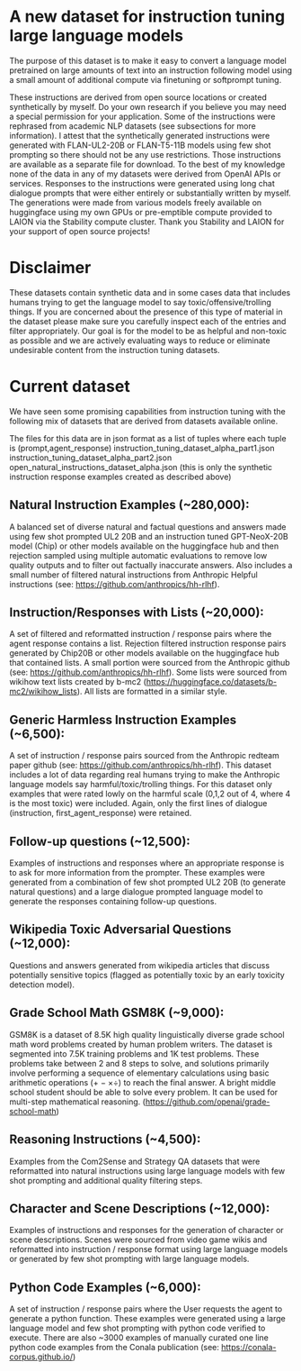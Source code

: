 # A new dataset for instruction tuning large language models
The purpose of this dataset is to make it easy to convert a language model pretrained on large amounts of text into an instruction following model using a small amount of additional compute via finetuning or softprompt tuning.

These instructions are derived from open source locations or created synthetically by myself. Do your own research if you believe you may need a special permission for your application. Some of the instructions were rephrased from academic NLP datasets (see subsections for more information). I attest that the synthetically generated instructions were generated with FLAN-UL2-20B or FLAN-T5-11B models using few shot prompting so there should not be any use restrictions. Those instructions are available as a separate file for download. To the best of my knowledge none of the data in any of my datasets were derived from OpenAI APIs or services. Responses to the instructions were generated using long chat dialogue prompts that were either entirely or substantially written by myself. The generations were made from various models freely available on huggingface using my own GPUs or pre-emptible compute provided to LAION via the Stability compute cluster. Thank you Stability and LAION for your support of open source projects!

# Disclaimer
These datasets contain synthetic data and in some cases data that includes humans trying to get the language model to say toxic/offensive/trolling things. If you are concerned about the presence of this type of material in the dataset please make sure you carefully inspect each of the entries and filter appropriately. Our goal is for the model to be as helpful and non-toxic as possible and we are actively evaluating ways to reduce or eliminate undesirable content from the instruction tuning datasets.

# Current dataset
We have seen some promising capabilities from instruction tuning with the following mix of datasets that are derived from datasets available online.

The files for this data are in json format as a list of tuples where each tuple is (prompt,agent_response)
instruction_tuning_dataset_alpha_part1.json
instruction_tuning_dataset_alpha_part2.json
open_natural_instructions_dataset_alpha.json (this is only the synthetic instruction response examples created as described above)

Natural Instruction Examples (~280,000):
-------------------------------------

A balanced set of diverse natural and factual questions and answers made using few shot prompted UL2 20B and an instruction tuned GPT-NeoX-20B model (Chip) or other models available on the huggingface hub and then rejection sampled using multiple automatic evaluations to remove low quality outputs and to filter out factually inaccurate answers. Also includes a small number of filtered natural instructions from Anthropic Helpful instructions (see: https://github.com/anthropics/hh-rlhf).

Instruction/Responses with Lists (~20,000):
-----------------------------------

A set of filtered and reformatted instruction / response pairs where the agent response contains a list. Rejection filtered instruction response pairs generated by Chip20B or other models available on the huggingface hub that contained lists. A small portion were sourced from the Anthropic github (see: https://github.com/anthropics/hh-rlhf). Some lists were sourced from wikihow text lists created by b-mc2 (https://huggingface.co/datasets/b-mc2/wikihow_lists). All lists are formatted in a similar style.

Generic Harmless Instruction Examples (~6,500):
--------------------------------------

A set of instruction / response pairs sourced from the Anthropic redteam paper github (see: https://github.com/anthropics/hh-rlhf). 
This dataset includes a lot of data regarding real humans trying to make the Anthropic language models say harmful/toxic/trolling things. 
For this dataset only examples that were rated lowly on the harmful scale (0,1,2 out of 4, where 4 is the most toxic) were included. Again, only the first lines of dialogue (instruction, first_agent_response) were retained.

Follow-up questions (~12,500):
-----------------------------------
Examples of instructions and responses where an appropriate response is to ask for more information from the prompter.  These examples were generated from a combination of few shot prompted UL2 20B (to generate natural questions) and a large dialogue prompted language model to generate the responses containing follow-up questions.

Wikipedia Toxic Adversarial Questions (~12,000):
-----------------------------------
Questions and answers generated from wikipedia articles that discuss potentially sensitive topics (flagged as potentially toxic by an early toxicity detection model). 

Grade School Math GSM8K (~9,000):
-----------------------------------
GSM8K is a dataset of 8.5K high quality linguistically diverse grade school math word problems created by human problem writers. The dataset is segmented into 7.5K training problems and 1K test problems. These problems take between 2 and 8 steps to solve, and solutions primarily involve performing a sequence of elementary calculations using basic arithmetic operations (+ − ×÷) to reach the final answer. A bright middle school student should be able to solve every problem. It can be used for multi-step mathematical reasoning. (https://github.com/openai/grade-school-math)

Reasoning Instructions (~4,500):
-----------------------------------
Examples from the Com2Sense and Strategy QA datasets that were reformatted into natural instructions using large language models with few shot prompting and additional quality filtering steps.

Character and Scene Descriptions (~12,000):
-----------------------------------
Examples of instructions and responses for the generation of character or scene descriptions. Scenes were sourced from video game wikis and reformatted into instruction / response format using large language models or generated by few shot prompting with large language models.

Python Code Examples (~6,000):
---------------------

A set of instruction / response pairs where the User requests the agent to generate a python function. These examples were generated using a large language model and few shot prompting with python code verified to execute. 
There are also ~3000 examples of manually curated one line python code examples from the Conala publication (see: https://conala-corpus.github.io/)
